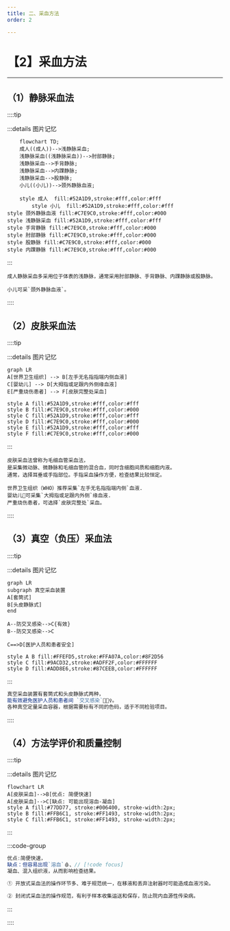 ```yaml
---
title: 二、采血方法
order: 2

---
```


# 【2】采血方法

<kaodian :text="'临床检验基础记忆卡'" />

<!-- ###### 第一章 血液样本采集和血涂片制备 -->

<!-- > 临床检验基础 -->

<beitiL/>

---

## （1）静脉采血法

<son :text="静脉采血法"  :textOption="[['熟练掌握','专业知识','基础知识'],['了解','专业知识','基础知识'],['了解','专业知识','基础知识']]" />

::::tip

:::details 图片记忆

```mermaid
    flowchart TD;
    成人((成人))-->浅静脉采血;
    浅静脉采血((浅静脉采血))-->肘部静脉;
    浅静脉采血-->手背静脉;
    浅静脉采血-->内踝静脉;
    浅静脉采血-->股静脉;
    小儿((小儿))-->颈外静脉血液;

    style 成人  fill:#52A1D9,stroke:#fff,color:#fff
        style 小儿  fill:#52A1D9,stroke:#fff,color:#fff
style 颈外静脉血液 fill:#C7E9C0,stroke:#fff,color:#000
style 浅静脉采血 fill:#52A1D9,stroke:#fff,color:#fff
style 手背静脉 fill:#C7E9C0,stroke:#fff,color:#000
style 肘部静脉 fill:#C7E9C0,stroke:#fff,color:#000
style 股静脉 fill:#C7E9C0,stroke:#fff,color:#000
style 内踝静脉 fill:#C7E9C0,stroke:#fff,color:#000
```

:::

```JS
成人静脉采血多采用位于体表的浅静脉，通常采用肘部静脉、手背静脉、内踝静脉或股静脉。

小儿可采`颈外静脉血液`。
```

::::

## （2）皮肤采血法

<son :text="皮肤采血法"  :textOption="[['熟练掌握','专业知识','基础知识'],['了解','专业知识','基础知识'],['了解','专业知识','基础知识']]" />

::::tip

:::details 图片记忆

```mermaid
graph LR
A[世界卫生组织] --> B[左手无名指指端内侧血液]
C[婴幼儿] --> D[大拇指或足跟内外侧缘血液]
E[严重烧伤患者] --> F[皮肤完整处采血]

style A fill:#52A1D9,stroke:#fff,color:#fff
style B fill:#C7E9C0,stroke:#fff,color:#000
style C fill:#52A1D9,stroke:#fff,color:#fff
style D fill:#C7E9C0,stroke:#fff,color:#000
style E fill:#52A1D9,stroke:#fff,color:#fff
style F fill:#C7E9C0,stroke:#fff,color:#000
```

:::

```JS
皮肤采血法曾称为毛细血管采血法，
是采集微动脉、微静脉和毛细血管的混合血，同时含细胞间质和细胞内液。
通常，选择耳垂或手指部位。手指采血操作方便，检查结果比较恒定。

世界卫生组织（WHO）推荐采集`左手无名指指端内侧`血液.
婴幼儿👶可采集`大拇指或足跟内外侧`缘血液.
严重烧伤患者，可选择`皮肤完整处`采血。
```

::::

## （3）真空（负压）采血法

<son :text="静脉采血法"  :textOption="[['熟练掌握','专业知识','基础知识'],['了解','专业知识','基础知识'],['了解','专业知识','基础知识']]" />

::::tip

:::details 图片记忆

```mermaid
graph LR
subgraph 真空采血装置
A[套筒式]
B[头皮静脉式]
end

A--防交叉感染-->C{有效}
B--防交叉感染-->C

C==>D[医护人员和患者安全]

style A B fill:#FFEFD5,stroke:#FFA07A,color:#8F2D56
style C fill:#9ACD32,stroke:#ADFF2F,color:#FFFFFF
style D fill:#ADD8E6,stroke:#87CEEB,color:#FFFFFF
```

:::

```js
真空采血装置有套筒式和头皮静脉式两种，
能有效避免医护人员和患者间 `交叉感染`🙅🏼‍♀️。
各种真空定量采血容器，根据需要标有不同的色码，适于不同检验项目。
```

::::

## （4）方法学评价和质量控制

<son :text="静脉采血法"  :textOption="[['熟练掌握','专业知识','基础知识'],['了解','专业知识','基础知识'],['了解','专业知识','基础知识']]" />

::::tip

:::details 图片记忆

```mermaid
flowchart LR
A[皮肤采血]-->B[优点: 简便快速] 
A[皮肤采血]-->C[缺点: 可能出现溶血-凝血]
style A fill:#77DD77, stroke:#006400, stroke-width:2px;
style B fill:#FFB6C1, stroke:#FF1493, stroke-width:2px;
style C fill:#FFB6C1, stroke:#FF1493, stroke-width:2px;
```

:::

:::code-group

```js [皮肤采血]
优点:简便快速，
缺点：但容易出现`溶血`🩸、// [!code focus]
凝血、混入组织液，从而影响检查结果。
```

```js [静脉采血]
① 开放式采血法的操作环节多、难于规范统一，在移液和丢弃注射器时可能造成血液污染。

② 封闭式采血法的操作规范，有利于样本收集运送和保存，防止院内血源性传染病。
```

:::

::::
